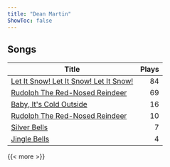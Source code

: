 ```yaml
---
title: "Dean Martin"
ShowToc: false
---
```


## Songs
Title | Plays 
----- | -----: 
[Let It Snow! Let It Snow! Let It Snow!](/songs/let-it-snow-let-it-snow-let-it-snow) | 84
[Rudolph The Red-Nosed Reindeer](/songs/rudolph-the-red-nosed-reindeer) | 69
[Baby, It's Cold Outside](/songs/baby-its-cold-outside) | 16
[Rudolph The Red-Nosed Reindeer](/songs/rudolph-the-red-nosed-reindeer) | 10
[Silver Bells](/songs/silver-bells) | 7
[Jingle Bells](/songs/jingle-bells) | 4

{{< more >}}